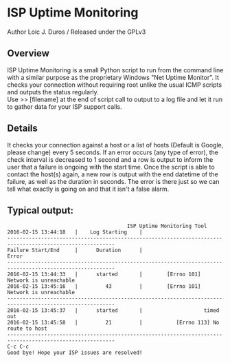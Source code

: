 # ISP Uptime Monitoring

Author Loic J. Duros / Released under the GPLv3
  
## Overview

   ISP Uptime Monitoring is a small Python script to run from the command line with a similar purpose as the proprietary Windows "Net Uptime Monitor".
   It checks your connection without requiring root unlike the usual ICMP scripts and outputs the status regularly.  
   Use >> [filename] at the end of script call to output to a log file and let it run to gather data for your ISP support calls.
   
## Details
  It checks your connection against a host or a list of hosts (Default is Google, please change) every 5 seconds. 
  If an error occurs (any type of error), the check interval is decreased to 1 second and a row is output to inform the user
  that a failure is ongoing with the start time.
  Once the script is able to contact the host(s) again, a new row is output with the end
  datetime of the failure, as well as the duration in seconds.
  The error is there just so we can tell what exactly is going on and that it isn't a false alarm.
   
## Typical output:
    
                                           ISP Uptime Monitoring Tool                                         
    2016-02-15 13:44:18   |    Log Starting    |                                                  
    ---------------------------------------------------------------------------------------------------------
    Failure Start/End     |      Duration      |                      Error                  
    ---------------------------------------------------------------------------------------------------------
    2016-02-15 13:44:33   |      started       |        [Errno 101] Network is unreachable        
    2016-02-15 13:45:16   |         43         |        [Errno 101] Network is unreachable    
    ---------------------------------------------------------------------------------------------------------
    2016-02-15 13:45:37   |      started       |                    timed out                     
    2016-02-15 13:45:58   |         21         |           [Errno 113] No route to host         
    ---------------------------------------------------------------------------------------------------------
    C-c C-c
    Good bye! Hope your ISP issues are resolved!
